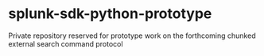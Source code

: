 # splunk-sdk-python-prototype
Private repository reserved for prototype work on the forthcoming chunked external search command protocol
